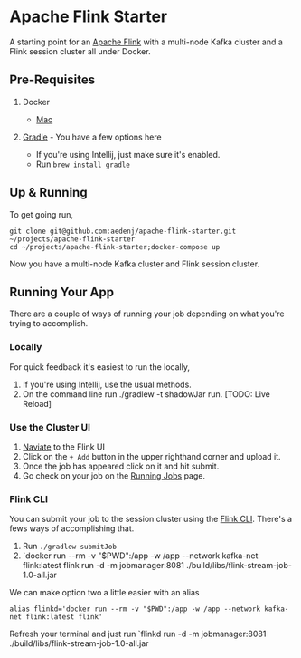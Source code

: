 Apache Flink Starter
===================
A starting point for an [Apache Flink](https://ci.apache.org/projects/flink/flink-docs-master/) with a
multi-node Kafka cluster and a Flink session cluster all under Docker.



## Pre-Requisites

1. Docker

    + [Mac](https://download.docker.com/mac/stable/Docker.dmg)

1. [Gradle](https://gradle.org) - You have a few options here
    + If you're using Intellij, just make sure it's enabled.
    + Run `brew install gradle`

## Up & Running

To get going run,

```
git clone git@github.com:aedenj/apache-flink-starter.git ~/projects/apache-flink-starter
cd ~/projects/apache-flink-starter;docker-compose up
```

Now you have a multi-node Kafka cluster and Flink session cluster.

## Running Your App

There are a couple of ways of running your job depending on what you're trying to accomplish.


### Locally

For quick feedback it's easiest to run the locally,

1. If you're using Intellij, use the usual methods.
1. On the command line run ./gradlew -t shadowJar run. [TODO: Live Reload]

### Use the Cluster UI

1. [Naviate](http://localhost:8081/#/submit) to the Flink UI
1. Click on the `+ Add` button in the upper righthand corner and upload it.
1. Once the job has appeared click on it and hit submit.
1. Go check on your job on the [Running Jobs](http://localhost:8081/#/jobs/running) page.

### Flink CLI
You can submit your job to the session cluster using the [Flink CLI](https://ci.apache.org/projects/flink/flink-docs-stable/ops/cli.html). There's a
fews ways of accomplishing that.

1. Run `./gradlew submitJob`
1. `docker run --rm -v "$PWD":/app -w /app --network kafka-net flink:latest flink run -d -m jobmanager:8081 ./build/libs/flink-stream-job-1.0-all.jar


We can make option two a little easier with an alias

```
alias flinkd='docker run --rm -v "$PWD":/app -w /app --network kafka-net flink:latest flink'
```

Refresh your terminal and just run `flinkd run -d -m jobmanager:8081 ./build/libs/flink-stream-job-1.0-all.jar

